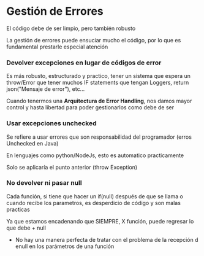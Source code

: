 # Gestión de Errores

El código debe de ser limpio, pero también robusto

La gestión de errores puede ensuciar mucho el código, por lo que es fundamental prestarle especial atención

### Devolver excepciones en lugar de códigos de error

Es más robusto, estructurado y practico, tener un sistema que espera un throw/Error que tener muchos IF statements que tengan Loggers, return json("Mensaje de error"), etc...

Cuando tenermos una **Arquitectura de Error Handling**, nos damos mayor control y hasta libertad para poder gestionarlos como debe de ser

### Usar excepciones unchecked

Se refiere a usar errores que son responsabilidad del programador (erros Unchecked en Java)

En lenguajes como python/NodeJs, esto es automatico practicamente

Solo se aplicaría el punto anterior (throw Exception)


### No devolver ni pasar null

Cada función, si tiene que hacer un if(null) después de que se llama o cuando recibe los parametros, es desperdicio de código y son malas practicas

Ya que estamos encadenando que SIEMPRE, X función, puede regresar lo que debe + null

+ No hay una manera perfecta de tratar con el problema de la recepción d enull en los parámetros de una función